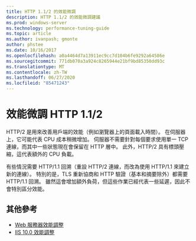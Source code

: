 ```yaml
---
title: HTTP 1.1/2 的效能微調
description: HTTP 1.1/2 的效能微調建議
ms.prod: windows-server
ms.technology: performance-tuning-guide
ms.topic: article
ms.author: ivanpash; gmonte
author: phstee
ms.date: 10/16/2017
ms.openlocfilehash: a0a4464d7a13911ec9cc7d104b6fe9292a64586e
ms.sourcegitcommit: 771db070a3a924c8265944e21bf9bd85350dd93c
ms.translationtype: MT
ms.contentlocale: zh-TW
ms.lasthandoff: 06/27/2020
ms.locfileid: "85471243"
---
```

# <a name="performance-tuning-http-112"></a>效能微調 HTTP 1.1/2

HTTP/2 是用來改善用戶端的效能（例如瀏覽器上的頁面載入時間）。 在伺服器上，它可能代表 CPU 成本稍微增加。 伺服器不需要針對每個要求使用單一 TCP 連線，而其中一些狀態現在會保留在 HTTP 層中。 此外，HTTP/2 具有標頭壓縮，這代表額外的 CPU 負載。

有些情況需要 HTTP/1.1 回溯（重設 HTTP/2 連線，而改為使用 HTTP/1.1 來建立新的連線）。 特別的是，TLS 重新協商和 HTTP 驗證（基本和摘要除外）都需要 HTTP/1.1 回溯。 雖然這會增加額外負荷，但這些作業已經代表一些延遲，因此不會特別區分效能。

## <a name="additional-references"></a>其他參考
- [Web 服務器效能調整](index.md)
- [IIS 10.0 效能調整](tuning-iis-10.md)